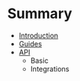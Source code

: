 # Summary

* [Introduction](README.md)
* [Guides](guidesmd.md)
* [API](api.md)
   * Basic
   * Integrations

